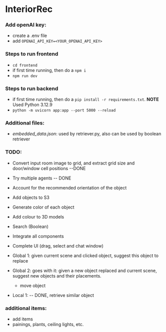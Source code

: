# InteriorRec

### Add openAI key:
- create a .env file
- add `OPENAI_API_KEY=<YOUR_OPENAI_API_KEY>`

### Steps to run frontend
- `cd frontend`
- if first time running, then do a `npm i`
- `npm run dev`
   
### Steps to run backend
- if first time running, then do a `pip install -r requirements.txt`. **NOTE** Used Python 3.12.9
- `python -m uvicorn app:app --port 5000 --reload`

### Additional files:
- *embedded_data.json*: used by retriever.py, also can be used by boolean retriever

### TODO:
- Convert input room image to grid, and extract grid size and door/window cell positions --DONE
- Try multiple agents -- DONE
- Account for the recommended orientation of the object
- Add objects to S3
- Generate color of each object
- Add colour to 3D models
- Search (Boolean)
- Integrate all components
- Complete UI (drag, select and chat window)

- Global 1: given current scene and clicked object, suggest this object to replace
- Global 2: goes with it: given a new object replaced and current scene, suggest new objects and their placements. 
  - move object
- Local 1: -- DONE, retrieve similar object


### additional items:
- add items
- painings, plants, ceiling lights, etc.